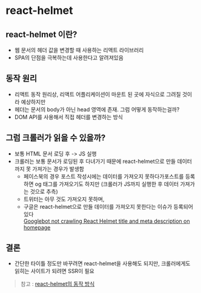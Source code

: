 # react-helmet

## react-helmet 이란?
* 웹 문서의 헤더 값을 변경할 때 사용하는 리액트 라이브러리
* SPA의 단점을 극복하는데 사용한다고 알려져있음

## 동작 원리
* 리액트 동작 원리상, 리액트 어플리케이션이 마운트 된 곳에 자식으로 그려질 것이라 예상하지만
 * 헤더는 문서의 body가 아닌 head 영역에 존재. 그럼 어떻게 동작하는걸까?
 * DOM API를 사용해서 직접 헤더를 변경하는 방식

## 그럼 크롤러가 읽을 수 있을까?
* 보통 HTML 문서 로딩 후 -> JS 실행
* 크롤러는 보통 문서가 로딩된 후 다녀가기 때문에 react-helmet으로 만들 데이터까지 못 가져가는 경우가 발생함
  * 페이스북의 경우 포스트 작성시에는 데이터를 가져오지 못하다가포스트를 등록하면 og 태그를 가져오기도 하지만 (크롤러가 JS까지 실행한 후 데이터 가져가는 것으로 추측)
  * 트위터는 아무 것도 가져오지 못하며, 
  * 구글은 react-helmet으로 만들 데이터를 가져오지 못한다는 이슈가 등록되어 있다   
[Googlebot not crawling React Helmet title and meta description on homepage](https://github.com/nfl/react-helmet/issues/377)
 
## 결론
* 간단한 타이틀 정도만 바꾸려면 react-helmet을 사용해도 되지만, 크롤러에게도 읽히는 사이트가 되려면 SSR이 필요
  
> 참고 : [react-helmet의 동작 방식](https://jeonghwan-kim.github.io/dev/2020/08/15/react-helmet.html)
